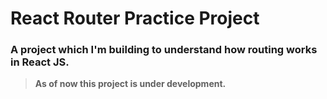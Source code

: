 # React Router Practice Project

### A project which I'm building to understand how routing works in React JS.

> **As of now this project is under development.**
